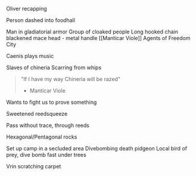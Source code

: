 
Oliver recapping

Person dashed into foodhall

Man in gladiatorial armor
Group of cloaked people
Long hooked chain blackened mace head - metal handle
[[Manticar Viole]] 
Agents of Freedom City

Caenis plays music

Slaves of chineria
Scarring from whips


>"If I have my way Chineria will be razed"
>- Manticar Viole

Wants to fight us to prove something


Sweetened reedsqueeze

Pass without trace, through reeds



Hexagonal/Pentagonal rocks

Set up camp in a secluded area
Divebombing death pidgeon
Local bird of prey, dive bomb fast under trees

Vrin scratching carpet

